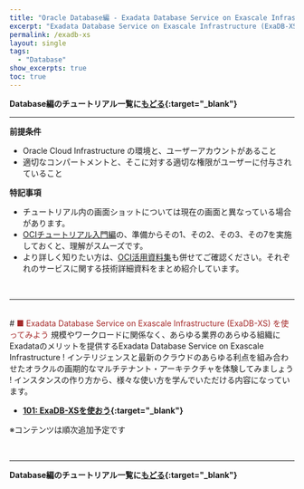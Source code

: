 ```yaml
---
title: "Oracle Database編 - Exadata Database Service on Exascale Infrastructure (ExaDB-XS) を使ってみよう"
excerpt: "Exadata Database Service on Exascale Infrastructure (ExaDB-XS)を学ぶチュートリアルです。インスタンスの作成から、運用管理までを一通り体験します。"
permalink: /exadb-xs
layout: single
tags: 
  - "Database"
show_excerpts: true
toc: true
---
```

  

**Database編のチュートリアル一覧に[もどる](/){:target="_blank"}**
<br/>

----
**前提条件**  
+ Oracle Cloud Infrastructure の環境と、ユーザーアカウントがあること
+ 適切なコンパートメントと、そこに対する適切な権限がユーザーに付与されていること

**特記事項**  
+ チュートリアル内の画面ショットについては現在の画面と異なっている場合があります。
+ [OCIチュートリアル入門編](/beginners/)の、準備からその1、その2、その3、その7を実施しておくと、理解がスムーズです。  
+ より詳しく知りたい方は、[OCI活用資料集](https://oracle-japan.github.io/ocidocs/services/database/)も併せてご確認ください。それぞれのサービスに関する技術詳細資料をまとめ紹介しています。
<br/>

----

<br/>
# <span style="color: brown; ">■ Exadata Database Service on Exascale Infrastructure (ExaDB-XS) を使ってみよう</span>
規模やワークロードに関係なく、あらゆる業界のあらゆる組織にExadataのメリットを提供するExadata Database Service on Exascale Infrastructure !
インテリジェンスと最新のクラウドのあらゆる利点を組み合わせたオラクルの画期的なマルチテナント・アーキテクチャを体験してみましょう !
インスタンスの作り方から、様々な使い方を学んでいただける内容になっています。


+ **[101: ExaDB-XSを使おう](./exadb-xs101-create-exadb-xs/){:target="_blank"}**

※コンテンツは順次追加予定です

<br/>

----

**Database編のチュートリアル一覧に[もどる](/){:target="_blank"}**
<br/>

<!-- 

## 101以降は準備中

  -->  

<br/>
